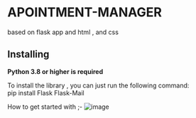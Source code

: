 # APOINTMENT-MANAGER
based on flask app and html , and css

Installing
----------

**Python 3.8 or higher is required**

To install the library , you can just run the following command:<br>
pip install Flask Flask-Mail


How to get started with ;-
![image](https://github.com/PraneetBose/APOINTMENT-MANAGER/assets/94593299/c805df0a-6359-45d5-9bdb-26fca43d2320)




